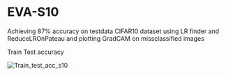 # EVA-S10
Achieving 87% accuracy on testdata CIFAR10 dataset using LR finder and ReduceLROnPateau and plotting GradCAM on missclassified images

Train Test accuracy

![Train_test_acc_s10](https://user-images.githubusercontent.com/19210895/77450057-c0bb6b00-6e18-11ea-8351-1f9b4a18d079.JPG)

